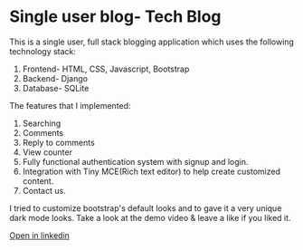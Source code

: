 # Single user blog- Tech Blog
This is a single user, full stack blogging application which uses the following technology stack: 
1. Frontend- HTML, CSS, Javascript, Bootstrap
2. Backend- Django
3. Database- SQLite

The features that I implemented: 
1. Searching 
2. Comments
3. Reply to comments
4. View counter
5. Fully functional authentication system with signup and login.
6. Integration with Tiny MCE(Rich text editor) to help create customized content. 
7. Contact us.

I tried to customize bootstrap's default looks and to gave it a very unique dark mode looks.
Take a look at the demo video & leave a like if you liked it. 


[Open in linkedin](https://www.linkedin.com/feed/update/urn:li:activity:6691342508447952896/)
